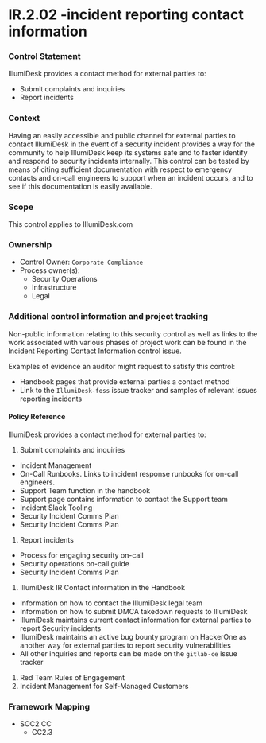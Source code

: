 # IR.2.02 -incident reporting contact information



### Control Statement

IllumiDesk provides a contact method for external parties to:

* Submit complaints and inquiries
* Report incidents

###  Context

Having an easily accessible and public channel for external parties to contact IllumiDesk in the event of a security incident provides a way for the community to help IllumiDesk keep its systems safe and to faster identify and respond to security incidents internally. This control can be tested by means of citing sufficient documentation with respect to emergency contacts and on-call engineers to support when an incident occurs, and to see if this documentation is easily available.

###  Scope

This control applies to IllumiDesk.com

###  Ownership

* Control Owner: `Corporate Compliance`
* Process owner\(s\):
  * Security Operations
  * Infrastructure
  * Legal

###  Additional control information and project tracking

Non-public information relating to this security control as well as links to the work associated with various phases of project work can be found in the Incident Reporting Contact Information control issue.

Examples of evidence an auditor might request to satisfy this control:

* Handbook pages that provide external parties a contact method
* Link to the `IllumiDesk-foss` issue tracker and samples of relevant issues reporting incidents

####  Policy Reference

IllumiDesk provides a contact method for external parties to:

1. Submit complaints and inquiries

* Incident Management
* On-Call Runbooks. Links to incident response runbooks for on-call engineers.
* Support Team function in the handbook
* Support page contains information to contact the Support team
* Incident Slack Tooling
* Security Incident Comms Plan
* Security Incident Comms Plan

1. Report incidents

* Process for engaging security on-call
* Security operations on-call guide
* Security Incident Comms Plan

1. IllumiDesk IR Contact information in the Handbook

* Information on how to contact the IllumiDesk legal team
* Information on how to submit DMCA takedown requests to IllumiDesk 
* IllumiDesk maintains current contact information for external parties to report Security incidents
* IllumiDesk maintains an active bug bounty program on HackerOne as another way for external parties to report security vulnerabilities
* All other inquiries and reports can be made on the `gitlab-ce` issue tracker

1. Red Team Rules of Engagement
2. Incident Management for Self-Managed Customers

###  Framework Mapping

* SOC2 CC
  * CC2.3

